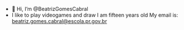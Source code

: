 - 👋 Hi, I’m @BeatrizGomesCabral
-   I like to play videogames and draw 
    I am fifteen years old
    My email is: beatriz.gomes.cabral@escola.pr.gov.br
